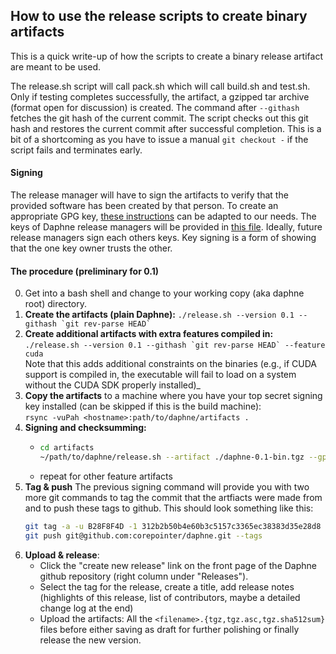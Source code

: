 ## How to use the release scripts to create binary artifacts

This is a quick write-up of how the scripts to create a binary release artifact are meant to be used.

The release.sh script will call pack.sh which will call build.sh and test.sh. Only if testing completes successfully, the artifact, a gzipped tar archive (format open for discussion) is created. The command after ``--githash`` fetches the git hash of the current commit. The script checks out this git hash and restores the current commit after successful completion. This is a bit of a shortcoming as you have to issue a manual ``git checkout -`` if the script fails and terminates early.

#### Signing
The release manager will have to sign the artifacts to verify that the provided software has been created by that person.
To create an appropriate GPG key, [these instructions](https://downloads.apache.org/systemds/KEYS) can be adapted to our needs. The
keys of Daphne release managers will be provided in [this file](/KEYS.txt). Ideally, future release managers sign each others keys. Key signing is a form of showing
that the one key owner trusts the other.

#### The procedure (preliminary for 0.1)
0) Get into a bash shell and change to your working copy (aka daphne root) directory. 
1) **Create the artifacts (plain Daphne):** ``./release.sh --version 0.1 --githash `git rev-parse HEAD` ``
2) **Create additional artifacts with extra features compiled in:**<br /> ``./release.sh --version 0.1 --githash `git rev-parse HEAD` --feature cuda``
<br />Note that this adds additional constraints on the binaries (e.g., if CUDA support is compiled in, the executable will fail to load on a system without the CUDA SDK properly installed)_
3) **Copy the artifacts** to a machine where you have your top secret signing key installed (can be skipped if this is the build machine):<br />
   ``rsync -vuPah <hostname>:path/to/daphne/artifacts .``
4) **Signing and checksumming:**
   * ``` bash
     cd artifacts
     ~/path/to/daphne/release.sh --artifact ./daphne-0.1-bin.tgz --gpgkey <GPG_KEY_ID> --githash `cat daphne-0.1-bin.githash` 
     ```
   * repeat for other feature artifacts
5) **Tag & push** The previous signing command will provide you with two more git commands to tag the commit that the artfiacts were made from and to push these tags to github. 
    This should look something like this: 
   ``` bash
   git tag -a -u B28F8F4D -1 312b2b50b4e60b3c5157c3365ec38383d35e28d8
   git push git@github.com:corepointer/daphne.git --tags
   ```
6) **Upload & release**: 
   * Click the "create new release" link on the front page of the Daphne github repository (right column under "Releases").
   * Select the tag for the release, create a title, add release notes (highlights of this release, list of contributors, maybe a detailed change log at the end)
   * Upload the artifacts: All the ``<filename>.{tgz,tgz.asc,tgz.sha512sum}`` files before either saving as draft for further polishing or finally release the new version. 
